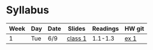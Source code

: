 # Syllabus

Week | Day | Date | Slides | Readings | HW git
------------ | ------------- | ------------ | ------------- | ------------ | -------------
1 | Tue | 6/9 | [class 1](https://storage.aup.edu/ws-aup-file-server/Personal/Staff/tlibal/public_web/courses/se16/class1.pdf) | 1.1-1.3 | [ex 1](https://github.com/AUP-SE/ex1)

